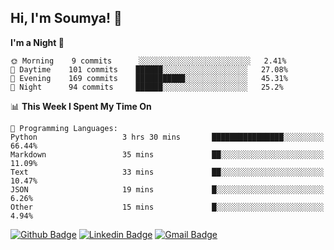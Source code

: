 ## Hi, I'm Soumya! 👋

<!--START_SECTION:waka-->
**I'm a Night 🦉** 

```text
🌞 Morning    9 commits      ░░░░░░░░░░░░░░░░░░░░░░░░░   2.41% 
🌆 Daytime    101 commits    ██████░░░░░░░░░░░░░░░░░░░   27.08% 
🌃 Evening    169 commits    ███████████░░░░░░░░░░░░░░   45.31% 
🌙 Night      94 commits     ██████░░░░░░░░░░░░░░░░░░░   25.2%

```


📊 **This Week I Spent My Time On** 

```text
💬 Programming Languages: 
Python                   3 hrs 30 mins       ████████████████░░░░░░░░░   66.44% 
Markdown                 35 mins             ██░░░░░░░░░░░░░░░░░░░░░░░   11.09% 
Text                     33 mins             ██░░░░░░░░░░░░░░░░░░░░░░░   10.47% 
JSON                     19 mins             █░░░░░░░░░░░░░░░░░░░░░░░░   6.26% 
Other                    15 mins             █░░░░░░░░░░░░░░░░░░░░░░░░   4.94%

```


<!--END_SECTION:waka-->

[![Github Badge](https://img.shields.io/badge/-rubyruins-grey?style=for-the-badge&logo=github&logoColor=white&link=https://github.com/rubyruins/)](https://www.github.com/rubyruins/) 
[![Linkedin Badge](https://img.shields.io/badge/-Soumya%20Parekh-0072b1?style=for-the-badge&logo=Linkedin&logoColor=white&link=https://www.linkedin.com/in/Soumya-Parekh/)](https://www.linkedin.com/in/Soumya-Parekh/) 
[![Gmail Badge](https://img.shields.io/badge/-soumya.parekh@somaiya.edu-c14438?style=for-the-badge&logo=Gmail&logoColor=white&link=mailto:soumya.parekh@somaiya.edu)](mailto:soumya.parekh@somaiya.edu) 
